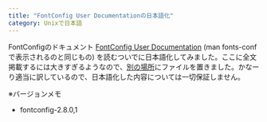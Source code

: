 ```yaml
---
title: "FontConfig User Documentationの日本語化"
category: Unixで日本語
---
```


FontConfigのドキュメント [FontConfig User Documentation](http://fontconfig.org/fontconfig-user.html) (man fonts-confで表示されるのと同じもの) を読むついでに日本語化してみました。ここに全文掲載するには大きすぎるようなので、[別の場所](resources/fontconfig-user_ja.html)にファイルを置きました。かなーり適当に訳しているので、日本語化した内容については一切保証しません。

※バージョンメモ

- fontconfig-2.8.0,1
